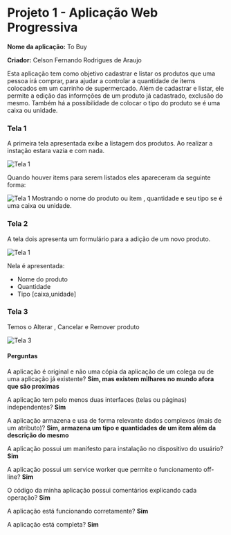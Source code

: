 # Projeto 1 - Aplicação Web Progressiva

**Nome da aplicação:** To Buy

**Criador:** Celson Fernando Rodrigues de Araujo

Esta aplicação tem como objetivo cadastrar e listar os produtos que uma pessoa irá comprar, para ajudar a controlar a quantidade de items colocados em um carrinho de supermercado. Além de cadastrar e listar, ele permite a edição das informções de um produto já cadastrado, exclusão do mesmo. Também há a possibilidade de colocar o tipo do produto se é uma caixa ou unidade.

### Tela 1

A primeira tela apresentada exibe a listagem dos produtos. Ao realizar a instação estara vazia e com nada.

![Tela 1 ](/assets/screens/tela1.png)

Quando houver items para serem listados eles apareceram da seguinte forma:

![Tela 1](/assets/screens/tela1_list.png)
Mostrando o nome do produto ou item , quantidade e seu tipo se é uma caixa ou unidade.

### Tela 2

A tela dois apresenta um formulário para a adição de um novo produto.

![Tela 1 ](/assets/screens/tela2.png)

Nela é apresentada:

- Nome do produto
- Quantidade
- Tipo [caixa,unidade]

### Tela 3
Temos o Alterar , Cancelar e Remover produto

![Tela 3](/assets/screens/tela3.png)

#### Perguntas

A aplicação é original e não uma cópia da aplicação de um colega ou de uma aplicação já existente?
**Sim, mas existem milhares no mundo afora que são proximas**

A aplicação tem pelo menos duas interfaces (telas ou páginas) independentes?
**Sim**

A aplicação armazena e usa de forma relevante dados complexos (mais de um atributo)?
**Sim, armazena um tipo e quantidades de um item além da descrição do mesmo**

A aplicação possui um manifesto para instalação no dispositivo do usuário?
**Sim**

A aplicação possui um service worker que permite o funcionamento off-line?
**Sim**

O código da minha aplicação possui comentários explicando cada operação?
**Sim**

A aplicação está funcionando corretamente?
**Sim**

A aplicação está completa?
**Sim**
